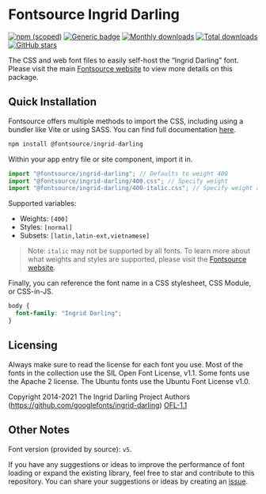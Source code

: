 # Fontsource Ingrid Darling

[![npm (scoped)](https://img.shields.io/npm/v/@fontsource/ingrid-darling?color=brightgreen)](https://www.npmjs.com/package/@fontsource/ingrid-darling) [![Generic badge](https://img.shields.io/badge/fontsource-passing-brightgreen)](https://github.com/fontsource/fontsource) [![Monthly downloads](https://badgen.net/npm/dm/@fontsource/ingrid-darling)](https://github.com/fontsource/fontsource) [![Total downloads](https://badgen.net/npm/dt/@fontsource/ingrid-darling)](https://github.com/fontsource/fontsource) [![GitHub stars](https://img.shields.io/github/stars/fontsource/fontsource.svg?style=social&label=Star)](https://github.com/fontsource/fontsource/stargazers)

The CSS and web font files to easily self-host the “Ingrid Darling” font. Please visit the main [Fontsource website](https://fontsource.org/fonts/ingrid-darling) to view more details on this package.

## Quick Installation

Fontsource offers multiple methods to import the CSS, including using a bundler like Vite or using SASS. You can find full documentation [here](https://fontsource.org/docs/getting-started/introduction).

```javascript
npm install @fontsource/ingrid-darling
```

Within your app entry file or site component, import it in.

```javascript
import "@fontsource/ingrid-darling"; // Defaults to weight 400
import "@fontsource/ingrid-darling/400.css"; // Specify weight
import "@fontsource/ingrid-darling/400-italic.css"; // Specify weight and style
```

Supported variables:
- Weights: `[400]`
- Styles: `[normal]`
- Subsets: `[latin,latin-ext,vietnamese]`

> Note: `italic` may not be supported by all fonts. To learn more about what weights and styles are supported, please visit the [Fontsource website](https://fontsource.org/fonts/ingrid-darling).

Finally, you can reference the font name in a CSS stylesheet, CSS Module, or CSS-in-JS.

```css
body {
  font-family: "Ingrid Darling";
}
```

## Licensing
Always make sure to read the license for each font you use. Most of the fonts in the collection use the SIL Open Font License, v1.1. Some fonts use the Apache 2 license. The Ubuntu fonts use the Ubuntu Font License v1.0.

Copyright 2014-2021 The Ingrid Darling Project Authors (https://github.com/googlefonts/ingrid-darling)
[OFL-1.1](http://scripts.sil.org/OFL)

## Other Notes
Font version (provided by source): `v5`.

If you have any suggestions or ideas to improve the performance of font loading or expand the existing library, feel free to star and contribute to this repository. You can share your suggestions or ideas by creating an [issue](https://github.com/fontsource/fontsource/issues).